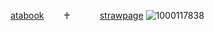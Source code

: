 ‌  ‌  ‌  ‌  ‌  ‌  ‌  ‌   ‌  ‌  ‌ [atabook](https://squiirrel.atabook.org) ‌  ‌  ‌  ‌  ‌  ‌  ‌  ‌    ‌‌  ‌  ‌   ♰‌  ‌  ‌  ‌  ‌‌  ‌  ‌  ‌  ‌  ‌  ‌  ‌  ‌[strawpage](https://squiirrel.straw.page/)
![1000117838](https://github.com/user-attachments/assets/afcc8f3e-6631-49f9-973c-5c78c8867444)
‌  ‌  ‌  ‌  ‌  ‌  ‌  ‌  ‌  
